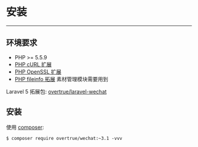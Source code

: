 # 安装
---

## 环境要求

- PHP >= 5.5.9
- [PHP cURL 扩展](http://php.net/manual/en/book.curl.php)
- [PHP OpenSSL 扩展](http://php.net/manual/en/book.openssl.php)
- [PHP fileinfo 拓展](http://php.net/manual/en/book.fileinfo.php) 素材管理模块需要用到


Laravel 5 拓展包: [overtrue/laravel-wechat](https://github.com/overtrue/laravel-wechat)

## 安装

使用 [composer](http://getcomposer.org/):

```shell
$ composer require overtrue/wechat:~3.1 -vvv
```